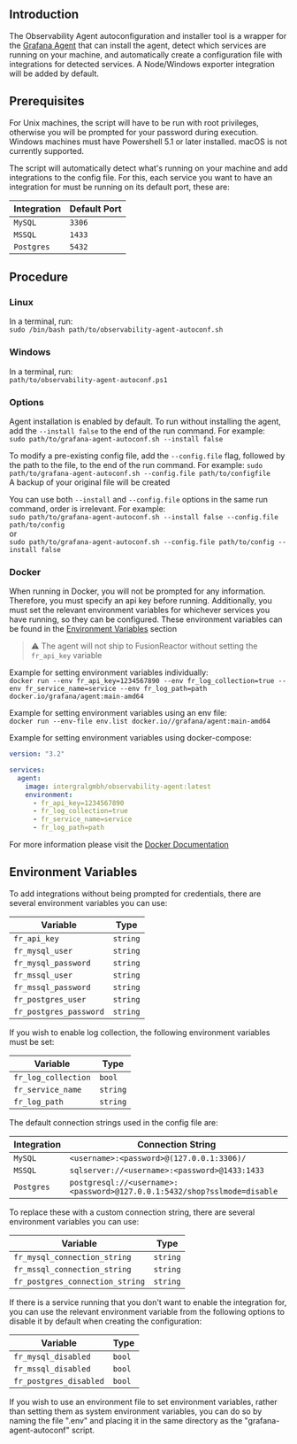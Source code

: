 ## Introduction
The Observability Agent autoconfiguration and installer tool is a wrapper for the [Grafana Agent](https://github.com/grafana/agent) that can install the agent,
detect which services are running on your machine, and automatically create a configuration file with integrations for
detected services. A Node/Windows exporter integration will be added by default.

## Prerequisites
For Unix machines, the script will have to be run with root privileges, otherwise you will be prompted for your password during execution.
Windows machines must have Powershell 5.1 or later installed. macOS is not currently supported.

The script will automatically detect what's running on your machine and add integrations to the config file. For this, each service you want to have an integration
for must be running on its default port, these are:

| Integration  | Default Port |
|--------------|--------------|
| `MySQL`      | `3306`       |
| `MSSQL`      | `1433`       |
| `Postgres`   | `5432`       |

## Procedure
### Linux
In a terminal, run: </br>
`sudo /bin/bash path/to/observability-agent-autoconf.sh`

### Windows
In a terminal, run: </br>
`path/to/observability-agent-autoconf.ps1`

### Options

Agent installation is enabled by default. To run without installing the agent, add the `--install false`  to the end of the run command. For example: </br>
`sudo path/to/grafana-agent-autoconf.sh --install false`

To modify a pre-existing config file, add the `--config.file` flag, followed by the path to the file, to the end of the run command. For example: 
`sudo path/to/grafana-agent-autoconf.sh --config.file path/to/configfile`  
A backup of your original file will be created

You can use both `--install` and `--config.file` options in the same run command, order is irrelevant. For example: </br>
`sudo path/to/grafana-agent-autoconf.sh --install false --config.file path/to/config`</br>
or </br>
`sudo path/to/grafana-agent-autoconf.sh --config.file path/to/config --install false`

### Docker
When running in Docker, you will not be prompted for any information. Therefore, you must specify an api key before running. Additionally, you must set the relevant
environment variables for whichever services you have running, so they can be configured. These environment variables can be found in the [Environment Variables](#environment-variables) section

> ⚠️ The agent will not ship to FusionReactor without setting the `fr_api_key` variable

Example for setting environment variables individually: </br>
`docker run --env fr_api_key=1234567890 --env fr_log_collection=true --env fr_service_name=service --env fr_log_path=path docker.io/grafana/agent:main-amd64`

Example for setting environment variables using an env file: </br>
`docker run --env-file env.list docker.io//grafana/agent:main-amd64`

Example for setting environment variables using docker-compose:
```yaml
version: "3.2"

services:
  agent:
    image: intergralgmbh/observability-agent:latest
    environment:
      - fr_api_key=1234567890
      - fr_log_collection=true
      - fr_service_name=service
      - fr_log_path=path
```

For more information please visit the [Docker Documentation](https://docs.docker.com/engine/reference/commandline/run/#env)

## Environment Variables
To add integrations without being prompted for credentials, there are several environment variables you can use:

| Variable               | Type     |
|------------------------|----------|
| `fr_api_key`           | `string` |
| `fr_mysql_user`        | `string` |
| `fr_mysql_password`    | `string` |
| `fr_mssql_user`        | `string` |
| `fr_mssql_password`    | `string` |
| `fr_postgres_user`     | `string` |
| `fr_postgres_password` | `string` |

If you wish to enable log collection, the following environment variables must be set:

| Variable            | Type     |
|---------------------|----------|
| `fr_log_collection` | `bool`   |
| `fr_service_name`   | `string` |
| `fr_log_path`       | `string` |

The default connection strings used in the config file are:

| Integration | Connection String                                                        |
|-------------|--------------------------------------------------------------------------|
| `MySQL`     | `<username>:<password>@(127.0.0.1:3306)/`                                |
| `MSSQL`     | `sqlserver://<username>:<password>@1433:1433`                            |
| `Postgres`  | `postgresql://<username>:<password>@127.0.0.1:5432/shop?sslmode=disable` |

To replace these with a custom connection string, there are several environment variables you can use:

| Variable                        | Type     |
|---------------------------------|----------|
| `fr_mysql_connection_string`    | `string` |
| `fr_mssql_connection_string`    | `string` |
| `fr_postgres_connection_string` | `string` |

If there is a service running that you don't want to enable the integration for, you can use the relevant environment variable from the following options
to disable it by default when creating the configuration:

| Variable               | Type   |
|------------------------|--------|
| `fr_mysql_disabled`    | `bool` |
| `fr_mssql_disabled`    | `bool` |
| `fr_postgres_disabled` | `bool` |

If you wish to use an environment file to set environment variables, rather than setting them as system environment variables,
you can do so by naming the file ".env" and placing it in the same directory as the "grafana-agent-autoconf" script.